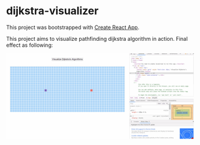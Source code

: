 # dijkstra-visualizer

This project was bootstrapped with [Create React App](https://github.com/facebook/create-react-app).  

This project aims to visualize pathfinding dijkstra algorithm in action. Final effect as following:  

![gifview](my-app/dijkstraVisualizer.gif)  
